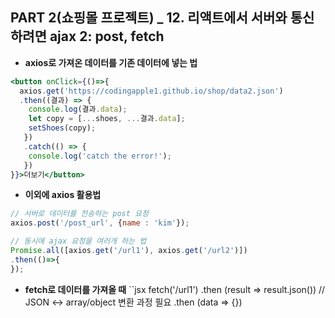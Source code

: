 ## PART 2(쇼핑몰 프로젝트) _ 12. 리액트에서 서버와 통신하려면 ajax 2: post, fetch

- **axios로 가져온 데이터를 기존 데이터에 넣는 법**
```jsx
<button onClick={()=>{
  axios.get('https://codingapple1.github.io/shop/data2.json')
  .then((결과) => {
    console.log(결과.data);
    let copy = [...shoes, ...결과.data];
    setShoes(copy);
   })
   .catch(() => {
    console.log('catch the error!');
   })
}}>더보기</button>
```
- **이외에 axios 활용법**
```jsx
// 서버로 데이터를 전송하는 post 요청
axios.post('/post_url', {name : 'kim'});

// 동시에 ajax 요청을 여러개 하는 법
Promise.all([axios.get('/url1'), axios.get('/url2')])
.then(()=>{
});
```

- **fetch로 데이터를 가져올 때**
``jsx
fetch('/url1')
.then (result => result.json()) // JSON <-> array/object 변환 과정 필요
.then (data => {})
```
